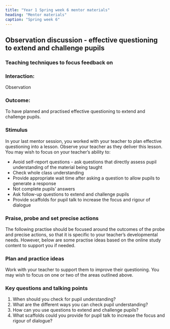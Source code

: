 ```yaml
---
title: "Year 1 Spring week 6 mentor materials"
heading: "Mentor materials"
caption: "Spring week 6"
---
```



## Observation discussion - effective questioning to extend and challenge pupils

### Teaching techniques to focus feedback on

### Interaction: 

Observation

### Outcome: 

To have planned and practised effective questioning to extend and challenge pupils.

### Stimulus

In your last mentor session, you worked with your teacher to plan effective questioning into a lesson. Observe your teacher as they deliver this lesson. You may wish to focus on your teacher’s ability to:

- Avoid self-report questions - ask questions that directly assess pupil understanding of the material being taught  
- Check whole class understanding  
- Provide appropriate wait time after asking a question to allow pupils to generate a response 
- Not complete pupils’ answers 
- Ask follow-up questions to extend and challenge pupils 
- Provide scaffolds for pupil talk to increase the focus and rigour of dialogue

### Praise, probe and set precise actions

The following practise should be focused around the outcomes of the probe and precise actions, so that it is specific to your teacher’s developmental needs. However, below are some practise ideas based on the online study content to support you if needed.

### Plan and practice ideas

Work with your teacher to support them to improve their questioning. You may wish to focus on one or two of the areas outlined above.

### Key questions and talking points

1. When should you check for pupil understanding?
2. What are the different ways you can check pupil understanding?
3. How can you use questions to extend and challenge pupils?
4. What scaffolds could you provide for pupil talk to increase the focus and rigour of dialogue?

